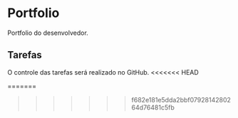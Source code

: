 # Portfolio
Portfolio do desenvolvedor.

## Tarefas 
O controle das tarefas será realizado no GitHub.
<<<<<<< HEAD

=======
>>>>>>> f682e181e5dda2bbf0792814280264d76481c5fb
